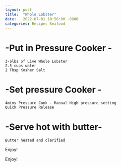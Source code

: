 ```yaml
---
layout: post
title:  "Whole Lobster"
date:   2022-07-01 10:56:00 -0800
categories: Recipes Seafood 
---
```


# -Put in Pressure Cooker - 

	3-6lbs of Live Whole Lobster
	2.5 cups water
	2 Tbsp Kosher Salt


# -Set pressure Cooker - 
	
	4mins Pressure Cook - Manual High pressure setting
	Quick Pressure Release


# -Serve hot with butter-
	
	Butter heated and clarified 


Enjoy!

[github-pages]: https://pages.github.com/
[jekyll-gh]:   https://github.com/jekyll/jekyll




Enjoy!

[github-pages]: https://pages.github.com/
[jekyll-gh]:   https://github.com/jekyll/jekyll
